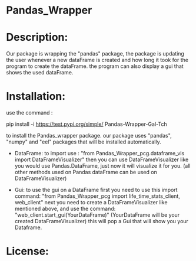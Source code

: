 # Pandas_Wrapper

# Description:
Our package is wrapping the "pandas" package, the package is updating the user whenever a new dataFrame is created and how long it took
for the program to create the dataFrame. the program can also display a gui that shows the used dataFrame.

# Installation:
use the command : 

pip install -i https://test.pypi.org/simple/ Pandas-Wrapper-Gal-Tch

to install the Pandas_wrapper package.
our package uses "pandas", "numpy" and "eel" packages that will be installed automatically.

- DataFrame:
to import use : "from Pandas_Wrapper_pcg.dataframe_vis import DataFrameVisualizer"
then you can use DataFrameVisualizer like you would use Pandas.DataFrame, just now it will visualize it for you. (all other methods used on Pandas
dataFrame can be used on DataFrameVisualizer)

- Gui:
to use the gui on a DataFrame first you need to use this import command:
"from Pandas_Wrapper_pcg import life_time_stats_client, web_client"
next you need to create a DataFrameVisualizer like mentioned above, and use the command:
"web_client.start_gui(YourDataFrame)" (YourDataFrame will be your created DataFrameVisualizer)
this will pop a Gui that will show you your Dataframe.


# License:
